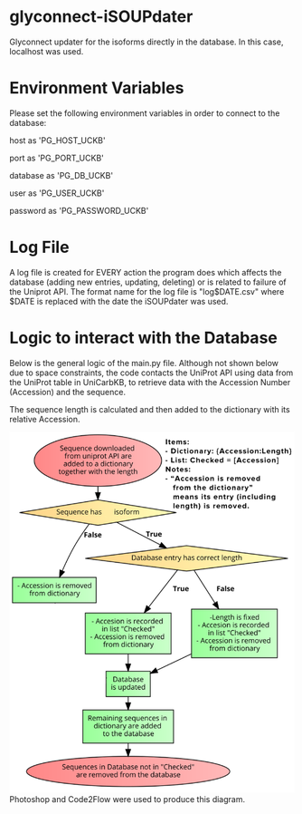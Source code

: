 # glyconnect-iSOUPdater
Glyconnect updater for the isoforms directly in the database. In this case, localhost was used. 

# Environment Variables
Please set the following environment variables in order to connect to the database:


host as 'PG_HOST_UCKB'


port as 'PG_PORT_UCKB'


database as 'PG_DB_UCKB'


user as 'PG_USER_UCKB'


password as 'PG_PASSWORD_UCKB'


# Log File
A log file is created for EVERY action the program does which affects the database (adding new entries, updating, deleting) or is related to failure of the Uniprot API. The format name for the log file is "log$DATE.csv" where $DATE is replaced with the date the iSOUPdater was used. 


# Logic to interact with the Database
Below is the general logic of the main.py file. Although not shown below due to space constraints, the code contacts the UniProt API using data from the UniProt table in UniCarbKB, to retrieve data with the Accession Number (Accession) and the sequence. 
 
 
  The sequence length is calculated and then added to the dictionary with its relative Accession.
  
![alt text](https://github.com/universvm/glyconnect-iSOUPdater/blob/master/logic.png)
Photoshop and Code2Flow were used to produce this diagram.
